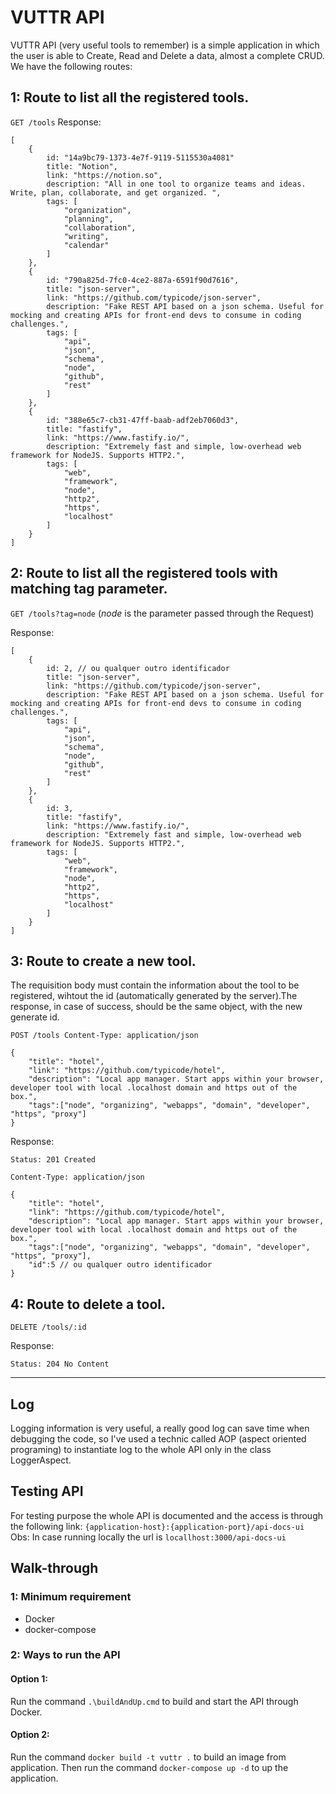# VUTTR API

VUTTR API (very useful tools to remember) is a simple application in which the user is able to Create, Read and Delete a
data, almost a complete CRUD. We have the following routes:

## 1: Route to list all the registered tools.

`GET /tools`
Response:

    [
        {
            id: "14a9bc79-1373-4e7f-9119-5115530a4081"
            title: "Notion",
            link: "https://notion.so",
            description: "All in one tool to organize teams and ideas. Write, plan, collaborate, and get organized. ",
            tags: [
                "organization",
                "planning",
                "collaboration",
                "writing",
                "calendar"
            ]
        },
        {
            id: "790a825d-7fc0-4ce2-887a-6591f90d7616",
            title: "json-server",
            link: "https://github.com/typicode/json-server",
            description: "Fake REST API based on a json schema. Useful for mocking and creating APIs for front-end devs to consume in coding challenges.",
            tags: [
                "api",
                "json",
                "schema",
                "node",
                "github",
                "rest"
            ]
        },
        {
            id: "388e65c7-cb31-47ff-baab-adf2eb7060d3",
            title: "fastify",
            link: "https://www.fastify.io/",
            description: "Extremely fast and simple, low-overhead web framework for NodeJS. Supports HTTP2.",
            tags: [
                "web",
                "framework",
                "node",
                "http2",
                "https",
                "localhost"
            ]
        }
    ]

## 2: Route to list all the registered tools with matching tag parameter.

`GET /tools?tag=node`   (*node* is the parameter passed through the Request)

Response:

    [
        {
            id: 2, // ou qualquer outro identificador
            title: "json-server",
            link: "https://github.com/typicode/json-server",
            description: "Fake REST API based on a json schema. Useful for mocking and creating APIs for front-end devs to consume in coding challenges.",
            tags: [
                "api",
                "json",
                "schema",
                "node",
                "github",
                "rest"
            ]
        },
        {
            id: 3,
            title: "fastify",
            link: "https://www.fastify.io/",
            description: "Extremely fast and simple, low-overhead web framework for NodeJS. Supports HTTP2.",
            tags: [
                "web",
                "framework",
                "node",
                "http2",
                "https",
                "localhost"
            ]
        }
    ]

## 3: Route to create a new tool.

The requisition body must contain the information about the tool to be registered, wihtout the id (automatically
generated by the server).The response, in case of success, should be the same object, with the new generate id.

`POST /tools Content-Type: application/json`

    {
        "title": "hotel",
        "link": "https://github.com/typicode/hotel",
        "description": "Local app manager. Start apps within your browser, developer tool with local .localhost domain and https out of the box.",
        "tags":["node", "organizing", "webapps", "domain", "developer", "https", "proxy"]
    }

Response:

`Status: 201 Created`

`Content-Type: application/json`

    {
        "title": "hotel",
        "link": "https://github.com/typicode/hotel",
        "description": "Local app manager. Start apps within your browser, developer tool with local .localhost domain and https out of the box.",
        "tags":["node", "organizing", "webapps", "domain", "developer", "https", "proxy"],
        "id":5 // ou qualquer outro identificador
    }

## 4: Route to delete a tool.

`DELETE /tools/:id`

Response:

`Status: 204 No Content`

---

## Log

Logging information is very useful, a really good log can save time when debugging the code, so I've used a technic
called AOP (aspect oriented programing) to instantiate log to the whole API only in the class LoggerAspect.

## Testing API

For testing purpose the whole API is documented and the access is through the following link: `{application-host}:{application-port}/api-docs-ui`
Obs: In case running locally the url is `locallhost:3000/api-docs-ui`


## Walk-through

### 1:  Minimum requirement
* Docker
* docker-compose

### 2: Ways to run the API

#### Option 1:
Run the command `.\buildAndUp.cmd` to build and start the API through Docker.
#### Option 2:
Run the command `docker build -t vuttr .` to build an image from application. Then
run the command `docker-compose up -d` to up the application.

